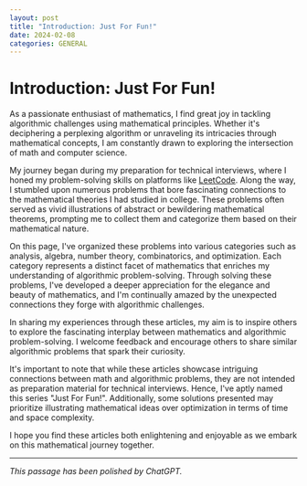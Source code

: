 ```yaml
---
layout: post
title: "Introduction: Just For Fun!"
date: 2024-02-08
categories: GENERAL
---
```


# Introduction: Just For Fun!

As a passionate enthusiast of mathematics, I find great joy in tackling algorithmic challenges using mathematical principles. Whether it's deciphering a perplexing algorithm or unraveling its intricacies through mathematical concepts, I am constantly drawn to exploring the intersection of math and computer science.

My journey began during my preparation for technical interviews, where I honed my problem-solving skills on platforms like [LeetCode](https://leetcode.com/problemset/). Along the way, I stumbled upon numerous problems that bore fascinating connections to the mathematical theories I had studied in college. These problems often served as vivid illustrations of abstract or bewildering mathematical theorems, prompting me to collect them and categorize them based on their mathematical nature.

On this page, I've organized these problems into various categories such as analysis, algebra, number theory, combinatorics, and optimization. Each category represents a distinct facet of mathematics that enriches my understanding of algorithmic problem-solving. Through solving these problems, I've developed a deeper appreciation for the elegance and beauty of mathematics, and I'm continually amazed by the unexpected connections they forge with algorithmic challenges.

In sharing my experiences through these articles, my aim is to inspire others to explore the fascinating interplay between mathematics and algorithmic problem-solving. I welcome feedback and encourage others to share similar algorithmic problems that spark their curiosity.

It's important to note that while these articles showcase intriguing connections between math and algorithmic problems, they are not intended as preparation material for technical interviews. Hence, I've aptly named this series "Just For Fun!". Additionally, some solutions presented may prioritize illustrating mathematical ideas over optimization in terms of time and space complexity.

I hope you find these articles both enlightening and enjoyable as we embark on this mathematical journey together.

---

*This passage has been polished by ChatGPT.*
